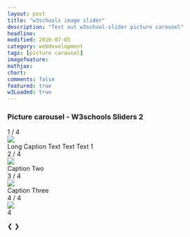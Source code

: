 ```yaml
---
layout: post
title: "w3schools image slider"
description: "Test out w3school-slider picture carousel"
headline: 
modified: 2016-07-05
category: webdevelopment
tags: [picture carousel]
imagefeature: 
mathjax: 
chart: 
comments: false
featured: true
w3Loaded: true
---
```

<style>
body{
/*background-image: url('{{ site.url }}/images/orient1.png'); 
background-repeat:repeat;  
*/

}
</style>
   
### Picture  carousel -  W3schools Sliders  2
<div class="slideshow-container">
  <div class="mySlides fade">
    <div class="numbertext">1 / 4</div>
    <img class="imgg" src="{{ site.url }}/images/fc1.jpg" >
    <div class="text" >Long Caption Text Text Text 1</div>
  </div>

  <div class="mySlides fade">
    <div class="numbertext">2 / 4</div>
    <img class="imgg" src="{{ site.url }}/images/kitchen_adventurer_lemon.jpg" >
    <div class="text" >Caption Two</div>
  </div>

  <div class="mySlides fade">
    <div class="numbertext">3 / 4</div>
    <img class="imgg"  src="{{ site.url }}/images/kitchen_adventurer_donut.jpg" >
    <div class="text" >Caption Three</div>
  </div>

   <div class="mySlides fade">
    <div class="numbertext">4 / 4</div>
    <img class="imgg" src="{{ site.url }}/images/tree1.jpg" >
    <div class="text" >4</div>
  </div>
  
  <a class="prev" >&#10094;</a>
  <a class="next" >&#10095;</a>
</div>
<br>

<div style="text-align:center">
  <span class="dot" ></span> 
  <span class="dot" ></span> 
  <span class="dot" ></span> 
  <span class="dot" ></span>   
</div>

   
